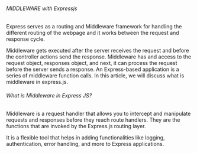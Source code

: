<h6>MIDDLEWARE with Expressjs</h6>
<p>
  Express serves as a routing and Middleware framework for handling the different routing of the webpage and it works between the request and response cycle.

Middleware gets executed after the server receives the request and before the controller actions send the response. Middleware has and access to the request object, responses object, and next, it can process the request before the server sends a response. An Express-based application is a series of middleware function calls. In this article, we will discuss what is middleware in express.js.<br>

<h6>What is Middleware in Express JS?</h6>
Middleware is a request handler that allows you to intercept and manipulate requests and responses before they reach route handlers. They are the functions that are invoked by the Express.js routing layer.

It is a flexible tool that helps in adding functionalities like logging, authentication, error handling, and more to Express applications.
</p>
